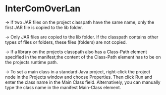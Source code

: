 # InterComOverLan

-> If two JAR files on the project classpath have the same name, only the first JAR file is copied to the lib folder.

-> Only JAR files are copied to the lib folder. If the classpath contains other types of files or folders, these files (folders) are not copied.

-> If a library on the projects classpath also has a Class-Path element specified in the manifest,the content of the Class-Path element has to be on the projects runtime path.

-> To set a main class in a standard Java project, right-click the project node in the Projects window and choose Properties. Then click Run and enter the class name in the Main Class field. Alternatively, you can manually type the class name in the manifest Main-Class element.
